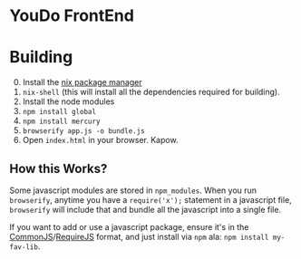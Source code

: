 YouDo FrontEnd
==============

# Building

0. Install the [nix package manager](https://nixos.org/nix)
1. `nix-shell` (this will install all the dependencies required for building).
2. Install the node modules
  1. `npm install global`
  2. `npm install mercury`
2. `browserify app.js -o bundle.js`
3. Open `index.html` in your browser. Kapow.

## How this Works?

Some javascript modules are stored in `npm_modules`. When you run `browserify`, anytime you have a `require('x');` statement in a javascript file, `browserify` will include that and bundle all the javascript into a single file.

If you want to add or use a javascript package, ensure it's in the [CommonJS](http://wiki.commonjs.org/wiki/CommonJS)/[RequireJS](https://requirejs.org) format, and just install via `npm` ala: `npm install my-fav-lib`.
